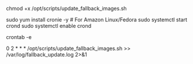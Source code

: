 

chmod +x /opt/scripts/update_fallback_images.sh


sudo yum install cronie -y     # For Amazon Linux/Fedora
sudo systemctl start crond
sudo systemctl enable crond

crontab -e


0 2 * * * /opt/scripts/update_fallback_images.sh >> /var/log/fallback_update.log 2>&1
